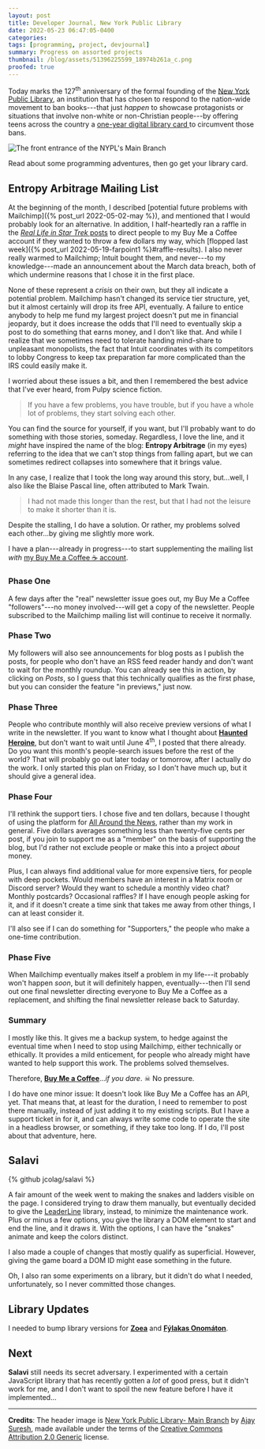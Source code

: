 ```yaml
---
layout: post
title: Developer Journal, New York Public Library
date: 2022-05-23 06:47:05-0400
categories:
tags: [programming, project, devjournal]
summary: Progress on assorted projects
thumbnail: /blog/assets/51396225599_18974b261a_c.png
proofed: true
---
```


Today marks the 127<sup>th</sup> anniversary of the formal founding of the [New York Public Library](https://en.wikipedia.org/wiki/New_York_Public_Library), an institution that has chosen to respond to the nation-wide movement to ban books---that just *happen* to showcase protagonists or situations that involve non-white or non-Christian people---by offering teens across the country a [one-year digital library card <i class="fas fa-copyright"></i>](https://www.nypl.org/spotlight/books-for-all) to circumvent those bans.

![The front entrance of the NYPL's Main Branch](/blog/assets/51396225599_18974b261a_c.png "I wanted a picture with the lions, forgetting how small and far apart they sit, relative to the space...")

Read about some programming adventures, then go get your library card.

## Entropy Arbitrage Mailing List

At the beginning of the month, I described [potential future problems with Mailchimp]({% post_url 2022-05-02-may %}), and mentioned that I would probably look for an alternative.  In addition, I half-heartedly ran a raffle in the [*Real Life in Star Trek* posts](/blog/tag/startrek) to direct people to my Buy Me a Coffee account if they wanted to throw a few dollars my way, which [flopped last week]({% post_url 2022-05-19-farpoint1 %}#raffle-results).  I also never really warmed to Mailchimp; Intuit bought them, and never---to my knowledge---made an announcement about the March data breach, both of which undermine reasons that I chose it in the first place.

None of these represent a *crisis* on their own, but they all indicate a potential problem.  Mailchimp hasn't changed its service tier structure, yet, but it almost certainly will drop its free API, eventually.  A failure to entice anybody to help me fund my largest project doesn't put me in financial jeopardy, but it does increase the odds that I'll need to eventually skip a post to do something that earns money, and I don't like that.  And while I realize that we sometimes need to tolerate handing mind-share to unpleasant monopolists, the fact that Intuit coordinates with its competitors to lobby Congress to keep tax preparation far more complicated than the IRS could easily make it.

I worried about these issues a bit, and then I remembered the best advice that I've ever heard, from Pulpy science fiction.

 > If you have a few problems, you have trouble, but if you have a whole lot of problems, they start solving each other.

You can find the source for yourself, if you want, but I'll probably want to do something with those stories, someday.  Regardless, I love the line, and it *might* have inspired the name of the blog:  **Entropy Arbitrage** (in my eyes) referring to the idea that we can't stop things from falling apart, but we can sometimes redirect collapses into somewhere that it brings value.

In any case, I realize that I took the long way around this story, but...well, I also like the Blaise Pascal line, often attributed to Mark Twain.

 > I had not made this longer than the rest, but that I had not the leisure to make it shorter than it is.

Despite the stalling, I do have a solution.  Or rather, my problems solved each other...by giving me slightly more work.

I have a plan---already in progress---to start supplementing the mailing list *with* [my Buy Me a Coffee ☕ account](https://www.buymeacoffee.com/jcolag/).

### Phase One

A few days after the "real" newsletter issue goes out, my Buy Me a Coffee "followers"---no money involved---will get a copy of the newsletter.  People subscribed to the Mailchimp mailing list will continue to receive it normally.

### Phase Two

My followers will also see announcements for blog posts as I publish the posts, for people who don't have an RSS feed reader handy and don't want to wait for the monthly roundup.  You can already see this in action, by clicking on *Posts*, so I guess that this technically qualifies as the first phase, but you can consider the feature "in previews," just now.

### Phase Three

People who contribute monthly will also receive preview versions of what I write in the newsletter.  If you want to know what I thought about [**Haunted Heroine**](https://amzn.to/3wp5Gdb), but don't want to wait until June 4<sup>th</sup>, I posted that there already.  Do you want this month's people-search issues before the rest of the world?  That will probably go out later today or tomorrow, after I actually do the work.  I only started this plan on Friday, so I don't have much up, but it should give a general idea.

### Phase Four

I'll rethink the support tiers.  I chose five and ten dollars, because I thought of using the platform for [All Around the News](https://allaroundthe.news/), rather than my work in general. Five dollars averages something less than twenty-five cents per post, if you join to support me as a "member" on the basis of supporting the blog, but I'd rather not exclude people or make this into a project *about* money.

Plus, I can always find additional value for more expensive tiers, for people with deep pockets.  Would members have an interest in a Matrix room or Discord server?  Would they want to schedule a monthly video chat?  Monthly postcards?  Occasional raffles?  If I have enough people asking for it, and if it doesn't create a time sink that takes me away from other things, I can at least consider it.

I'll also see if I can do something for "Supporters," the people who make a one-time contribution.

### Phase Five

When Mailchimp eventually makes itself a problem in my life---it probably won't happen *soon*, but it will definitely happen, eventually---then I'll send out one final newsletter directing everyone to Buy Me a Coffee as a replacement, and shifting the final newsletter release back to Saturday.

### Summary

I mostly like this.  It gives me a backup system, to hedge against the eventual time when I need to stop using Mailchimp, either technically or ethically.  It provides a mild enticement, for people who already might have wanted to help support this work.  The problems solved themselves.

Therefore, [**Buy Me a Coffee**](https://www.buymeacoffee.com/jcolag)...*if you dare*. ☠ No pressure.

I do have one minor issue:  It doesn't look like Buy Me a Coffee has an API, yet.  That means that, at least for the duration, I need to remember to post there manually, instead of just adding it to my existing scripts.  But I have a support ticket in for it, and can always write some code to operate the site in a headless browser, or something, if they take too long.  If I do, I'll post about that adventure, here.

## Salavi

{% github jcolag/salavi %}

A fair amount of the week went to making the snakes and ladders visible on the page.  I considered trying to draw them manually, but eventually decided to give the [LeaderLine](https://anseki.github.io/leader-line/) library, instead, to minimize the maintenance work.  Plus or minus a few options, you give the library a DOM element to start and end the line, and it draws it.  With the options, I can have the "snakes" animate and keep the colors distinct.

I also made a couple of changes that mostly qualify as superficial.  However, giving the game board a DOM ID might ease something in the future.

Oh, I also ran some experiments on a library, but it didn't do what I needed, unfortunately, so I never committed those changes.

## Library Updates

I needed to bump library versions for [**Zoea**](https://github.com/jcolag/zoea) and [**Fýlakas Onomáton**](https://github.com/jcolag/fylakas-onomaton).

## Next

**Salavi** still needs its secret adversary.  I experimented with a certain JavaScript library that has recently gotten a *lot* of good press, but it didn't work for me, and I don't want to spoil the new feature before I have it implemented...

* * *

**Credits**:  The header image is [New York Public Library- Main Branch](https://www.flickr.com/photos/ajay_suresh/51396225599/) by [Ajay Suresh](https://www.flickr.com/photos/ajay_suresh/), made available under the terms of the [Creative Commons Attribution 2.0 Generic](https://creativecommons.org/licenses/by/2.0/) license.
